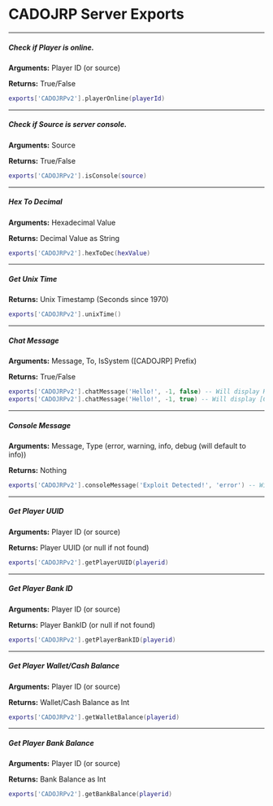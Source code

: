 # CADOJRP Server Exports

____
##### Check if Player is online.
**Arguments:** Player ID (or source)

**Returns:** True/False
```Lua
exports['CADOJRPv2'].playerOnline(playerId)
```
____
##### Check if Source is server console.
**Arguments:** Source

**Returns:** True/False
```Lua
exports['CADOJRPv2'].isConsole(source)
```
____
##### Hex To Decimal
**Arguments:** Hexadecimal Value

**Returns:** Decimal Value as String
```Lua
exports['CADOJRPv2'].hexToDec(hexValue)
```
____
##### Get Unix Time
**Returns:** Unix Timestamp (Seconds since 1970)
```Lua
exports['CADOJRPv2'].unixTime()
```
____
##### Chat Message
**Arguments:** Message, To, IsSystem ([CADOJRP] Prefix)

**Returns:** True/False
```Lua
exports['CADOJRPv2'].chatMessage('Hello!', -1, false) -- Will display Hello! to all players
exports['CADOJRPv2'].chatMessage('Hello!', -1, true) -- Will display [CADOJRP] Hello! to all players
```
____
##### Console Message
**Arguments:** Message, Type (error, warning, info, debug (will default to info))

**Returns:** Nothing
```Lua
exports['CADOJRPv2'].consoleMessage('Exploit Detected!', 'error') -- Will display [CADOJRP] [ERROR] Exploit Detected! in the server console.
```
____
##### Get Player UUID
**Arguments:** Player ID (or source)

**Returns:** Player UUID (or null if not found)
```Lua
exports['CADOJRPv2'].getPlayerUUID(playerid)
```
____
##### Get Player Bank ID
**Arguments:** Player ID (or source)

**Returns:** Player BankID (or null if not found)
```Lua
exports['CADOJRPv2'].getPlayerBankID(playerid)
```
____
##### Get Player Wallet/Cash Balance
**Arguments:** Player ID (or source)

**Returns:** Wallet/Cash Balance as Int
```Lua
exports['CADOJRPv2'].getWalletBalance(playerid)
```

____
##### Get Player Bank Balance
**Arguments:** Player ID (or source)

**Returns:** Bank Balance as Int
```Lua
exports['CADOJRPv2'].getBankBalance(playerid)
```
